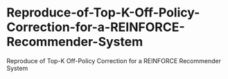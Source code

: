 # Reproduce-of-Top-K-Off-Policy-Correction-for-a-REINFORCE-Recommender-System
Reproduce of Top-K Off-Policy Correction for a REINFORCE Recommender System
